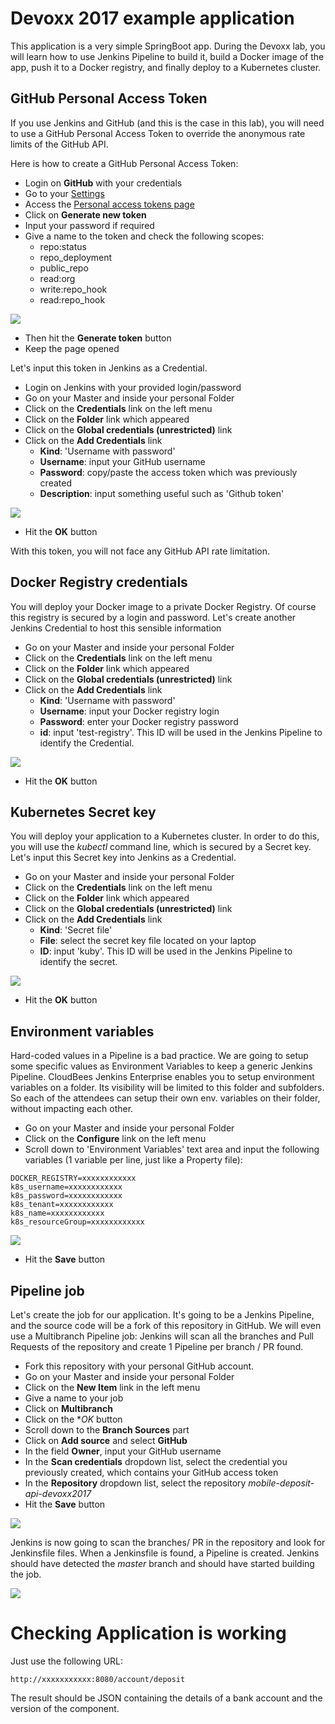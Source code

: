 # Devoxx 2017 example application

This application is a very simple SpringBoot app.
During the Devoxx lab, you will learn how to use Jenkins Pipeline to build it, build a Docker image of the app, push it to a Docker registry, and finally deploy to a Kubernetes cluster.

## GitHub Personal Access Token

If you use Jenkins and GitHub (and this is the case in this lab), you will need to use a GitHub Personal Access Token to override the anonymous rate limits of the GitHub API.

Here is how to create a GitHub Personal Access Token:

* Login on **GitHub** with your credentials
* Go to your [Settings](https://github.com/settings/profile)
* Access the [Personal access tokens page](https://github.com/settings/tokens)
* Click on **Generate new token**
* Input your password if required
* Give a name to the token and check the following scopes:
  * repo:status
  * repo_deployment
  * public_repo
  * read:org
  * write:repo_hook
  * read:repo_hook

![](images/token.png)

* Then hit the **Generate token** button
* Keep the page opened

Let's input this token in Jenkins as a Credential.
* Login on Jenkins with your provided login/password
* Go on your Master and inside your personal Folder
* Click on the **Credentials** link on the left menu
* Click on the **Folder** link which appeared
* Click on the **Global credentials (unrestricted)** link
* Click on the **Add Credentials** link
  * **Kind**: 'Username with password'
  * **Username**: input your GitHub username
  * **Password**: copy/paste the access token which was previously created
  * **Description**: input something useful such as 'Github token'

![](images/add_credentials.png)

* Hit the **OK** button

With this token, you will not face any GitHub API rate limitation.

## Docker Registry credentials

You will deploy your Docker image to a private Docker Registry. Of course this registry is secured by a login and password.
Let's create another Jenkins Credential to host this sensible information
* Go on your Master and inside your personal Folder
* Click on the **Credentials** link on the left menu
* Click on the **Folder** link which appeared
* Click on the **Global credentials (unrestricted)** link
* Click on the **Add Credentials** link
  * **Kind**: 'Username with password'
  * **Username**: input your Docker registry login
  * **Password**: enter your Docker registry password
  * **id**: input 'test-registry'. This ID will be used in the Jenkins Pipeline to identify the Credential.

![](images/add_credentials.png)

* Hit the **OK** button

## Kubernetes Secret key

You will deploy your application to a Kubernetes cluster. In order to do this, you will use the _kubectl_ command line, which is secured by a Secret key.
Let's input this Secret key into Jenkins as a Credential.
* Go on your Master and inside your personal Folder
* Click on the **Credentials** link on the left menu
* Click on the **Folder** link which appeared
* Click on the **Global credentials (unrestricted)** link
* Click on the **Add Credentials** link
  * **Kind**: 'Secret file'
  * **File**: select the secret key file located on your laptop
  * **ID**: input 'kuby'. This ID will be used in the Jenkins Pipeline to identify the secret.

![](images/add_credentials.png)

* Hit the **OK** button

## Environment variables

Hard-coded values in a Pipeline is a bad practice.
We are going to setup some specific values as Environment Variables to keep a generic Jenkins Pipeline.
CloudBees Jenkins Enterprise enables you to setup environment variables on a folder. Its visibility will be limited to this folder and subfolders.
So each of the attendees can setup their own env. variables on their folder, without impacting each other.

* Go on your Master and inside your personal Folder
* Click on the **Configure** link on the left menu
* Scroll down to 'Environment Variables' text area and input the following variables (1 variable per line, just like a Property file):

```
DOCKER_REGISTRY=xxxxxxxxxxxx
k8s_username=xxxxxxxxxxxx
k8s_password=xxxxxxxxxxxx
k8s_tenant=xxxxxxxxxxxx
k8s_name=xxxxxxxxxxxx
k8s_resourceGroup=xxxxxxxxxxxx
```

![](images/env_variables.png)

* Hit the **Save** button

## Pipeline job

Let's create the job for our application.
It's going to be a Jenkins Pipeline, and the source code will be a fork of this repository in GitHub.
We will even use a Multibranch Pipeline job: Jenkins will scan all the branches and Pull Requests of the repository and create 1 Pipeline per branch / PR found.

* Fork this repository with your personal GitHub account.
* Go on your Master and inside your personal Folder
* Click on the **New Item** link in the left menu
* Give a name to your job
* Click on **Multibranch**
* Click on the **OK* button
* Scroll down to the **Branch Sources** part
* Click on **Add source** and select **GitHub**
* In the field **Owner**, input your GitHub username
* In the **Scan credentials** dropdown list, select the credential you previously created, which contains your GitHub access token
* In the **Repository** dropdown list, select the repository _mobile-deposit-api-devoxx2017_
* Hit the **Save** button

![](images/pipeline.png)

Jenkins is now going to scan the branches/ PR in the repository and look for Jenkinsfile files. When a Jenkinsfile is found, a Pipeline is created.
Jenkins should have detected the _master_ branch and should have started building the job.

![](images/branch_indexing.png)

# Checking Application is working

Just use the following URL:
```
http://xxxxxxxxxxx:8080/account/deposit
```

The result should be JSON containing the details of a bank account and the version of the component.

